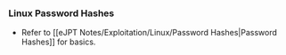 
### Linux Password Hashes

- Refer to [[eJPT Notes/Exploitation/Linux/Password Hashes|Password Hashes]] for basics.